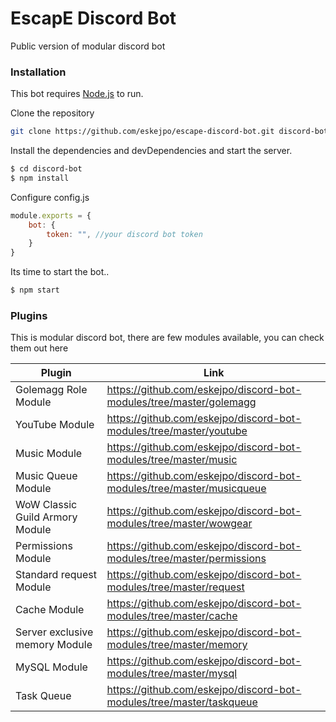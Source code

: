 # EscapE Discord Bot

Public version of modular discord bot


### Installation

This bot requires [Node.js](https://nodejs.org/) to run.

Clone the repository
```sh
git clone https://github.com/eskejpo/escape-discord-bot.git discord-bot
```
Install the dependencies and devDependencies and start the server.

```sh
$ cd discord-bot
$ npm install
```
Configure config.js
```js
module.exports = {
    bot: {
        token: "", //your discord bot token
    }
}
```

Its time to start the bot..

```sh
$ npm start
```

### Plugins

This is modular discord bot, there are few modules available, you can check them out here

| Plugin | Link |
| ------ | ------ |
| Golemagg Role Module | https://github.com/eskejpo/discord-bot-modules/tree/master/golemagg |
| YouTube Module | https://github.com/eskejpo/discord-bot-modules/tree/master/youtube |
| Music Module | https://github.com/eskejpo/discord-bot-modules/tree/master/music |
| Music Queue Module | https://github.com/eskejpo/discord-bot-modules/tree/master/musicqueue |
| WoW Classic Guild Armory Module | https://github.com/eskejpo/discord-bot-modules/tree/master/wowgear |
| Permissions Module | https://github.com/eskejpo/discord-bot-modules/tree/master/permissions |
| Standard request Module | https://github.com/eskejpo/discord-bot-modules/tree/master/request |
| Cache Module | https://github.com/eskejpo/discord-bot-modules/tree/master/cache |
| Server exclusive memory Module | https://github.com/eskejpo/discord-bot-modules/tree/master/memory |
| MySQL Module | https://github.com/eskejpo/discord-bot-modules/tree/master/mysql |
| Task Queue | https://github.com/eskejpo/discord-bot-modules/tree/master/taskqueue |

